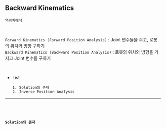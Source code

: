 ## Backward Kinematics

`역위치해석` 

<br>

`Forward Kinematics (Forward Position Analysis)`   : Joint 변수들을 주고, 로봇의 위치와 방향 구하기 <br>
`Backward Kinematics (Backward Position Analysis)` : 로봇의 위치와 방향을 가지고 Joint 변수들 구하기 

<br>


- List 

      1. Solution의 존재 
      2. Inverse Position Analysis

---

<br>

<br>

#### `Solution의 존재`


